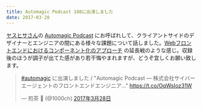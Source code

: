 ```yaml
---
title: Automagic Podcast 188に出演しました
date: 2017-03-28
---
```


[ヤスヒサさん](https://twitter.com/yhassy)の [Automagic Podcast](http://automagic.fm/) にお呼ばれして、クライアントサイドのデザイナーとエンジニアの間にある様々な課題について話しました。[Webフロントエンドにおけるコンポーネント化のアプローチ](/posts/2017/component-of-web-frontend.html) の延長戦のような感じ。収録後のほうが調子が出てた感があり若干悔やまれますが、どうぞ宜しくお願い致します。

<blockquote class="twitter-tweet" data-lang="ja"><p lang="ja" dir="ltr"><a href="https://twitter.com/hashtag/automagic?src=hash">#automagic</a> に出演しました / &quot;Automagic Podcast — 株式会社サイバーエージェントのフロントエンドエンジニア...&quot; <a href="https://t.co/OqWsIoz31W">https://t.co/OqWsIoz31W</a></p>&mdash; 煎茶 🍵 (@1000ch) <a href="https://twitter.com/1000ch/status/846565898328522752">2017年3月28日</a></blockquote>
